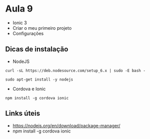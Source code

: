 # Aula 9

* Ionic 3
* Criar o meu primeiro projeto
* Configurações

Dicas de instalação
---

* NodeJS

~~~text
curl -sL https://deb.nodesource.com/setup_6.x | sudo -E bash -
~~~

~~~text
sudo apt-get install -y nodejs
~~~

* Cordova e Ionic

~~~text
npm install -g cordova ionic
~~~

Links úteis
--- 

* https://nodejs.org/en/download/package-manager/
* npm install -g cordova ionic






